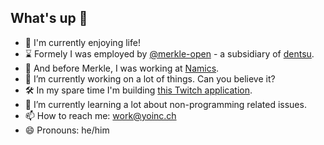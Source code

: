 ## What's up 👋

- 💼 I'm currently enjoying life!
- ⌛ Formely I was employed by [@merkle-open](https://github.com/merkle-open) - a subsidiary of [dentsu](https://www.dentsu.com/).
- 🦖 And before Merkle, I was working at [Namics](https://www.consultancy.eu/news/2028/dentsu-aegis-merkle-buys-digital-agency-in-switzerland-and-germany).
- 🔭 I’m currently working on a lot of things. Can you believe it?
- 🛠️ In my spare time I'm building [this Twitch application](https://github.com/yoinc-development/twitch_assistant).
- 🌱 I’m currently learning a lot about non-programming related issues. 
- 📫 How to reach me: work@yoinc.ch
- 😄 Pronouns: he/him
